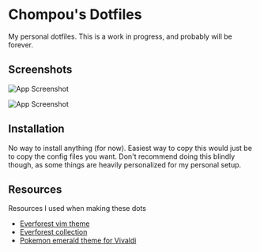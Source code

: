 # Chompou's Dotfiles

My personal dotfiles. This is a work in progress, and probably will be forever.

## Screenshots

![App Screenshot](https://drive.google.com/file/d/1-iojvdUDBWDru__Z3aHgM1rXAvWvCU9m/view?usp=sharing)

![App Screenshot](https://drive.google.com/file/d/1fT_2OB2ROk_JhPA4ob4bt0usq3Q6fpCt/view?usp=sharing)
## Installation

No way to install anything (for now). Easiest way to copy this would just be to copy the config files you want. Don't recommend doing this blindly though, as some things are heavily personalized for my personal setup.
## Resources
Resources I used when making these dots

 - [Everforest vim theme](https://github.com/sainnhe/everforest)
 - [Everforest collection](https://github.com/neuromaancer/everforest_collection)
 - [Pokemon emerald theme for Vivaldi](https://themes.vivaldi.net/themes/NOb71Ly5J1g)

